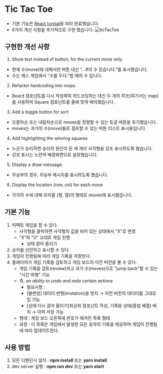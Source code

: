 # Tic Tac Toe
- 기본 기능은 [React turoial](https://react.dev/learn/tutorial-tic-tac-toe)을 따라 완료했습니다.
- 6가지 개선 사항을 추가적으로 구현 했습니다.
![ticTacToe](https://github.com/skyler-dev/reactPractices/assets/132126027/185fb491-9cd2-4d57-a4c4-1f1754306aa0)

## 구현한 개선 사항
1. Show text instead of button, for the current move only
  - 현재 수(move)에 대해서만 버튼 대신 "...#의 수 있습니다."를 표시했습니다.
  - 수는 체스 게임에서 "수를 두다."할 때의 수 입니다. 
2. Refactor hardcoding into roops
  - Board 컴포넌트를 다시 작성하여 하드코딩하는 대신 두 개의 루프(여기서는 map)를 사용하여 Square 컴포넌트를 줄에 맞게 배치했습니다.
3. Add a toggle button for sort
  - 오름차순 또는 내림차순으로 moves을 정렬할 수 있는 토글 버튼을 추가했습니다.
  - moves는 과거의 수(move)들로 점프할 수 있는 버튼 리스트 표시용입니다.
4. Add highlighting the winning squares
  - 누군가 승리하면 승리의 원인이 된 세 개의 사각형을 강조 표시하도록 했습니다.
  - 강조 표시는 노란색 배경화면으로 설정했습니다.
5. Display a draw message
  - 무승부의 경우, 무승부 메시지를 표시하도록 했습니다.
6. Display the location (row, col) for each move
  - 각각의 수에 대해 위치를 (행, 열)의 형태로 moves에 표시했습니다.

## 기본 기능
1. 틱택토 게임을 할 수 있다.
    - 사각형을 클릭하면 사각형의 값을 비어 있는 상태에서 "X"로 변경
    - “X”와 “O” 교대로 게임 진행
        - 상태 끌어 올리기
2. 승자를 선언하고 표시할 수 있다.
3. 게임이 진행됨에 따라 게임 기록을 저장한다.
4. 플레이어가 게임 기록을 검토하고 게임 보드의 이전 버전을 볼 수 있다.
    - 게임 기록을 검토(review)하고 과거 수(moves)으로 "jump back"할 수 있는 "시간 여행" 기능
    - 즉, *an ability to undo and redo certain actions*
        - 필요사항 :
        - [불변성] 데이터 변형(mutation)을 방지 → 이전 버전의 데이터를 그대로 킵 가능
        - [상태 다시 끌어 올리기]최상위 컴포넌트 작성, 기록용 상태(중첩 배열) 배치 → 이력 저장 가능
    - 형태 : 게임 보드 오른쪽에 번호가 매겨진 목록 형태
    - 과정 : 이 목록은 게임에서 발생한 모든 동작의 기록을 제공하며 게임이 진행됨에 따라 업데이트된다.

## 사용 방법
1. 모든 디펜던시 설치 : **npm install** 또는 **yarn install**
2. dev server 실행 : **npm run dev** 또는 **yarn start**